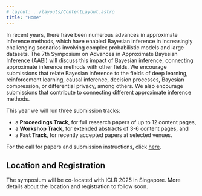 ```yaml
---
# layout: ../layouts/ContentLayout.astro
title: "Home"
---
```


In recent years, there have been numerous advances in approximate inference methods, which have enabled Bayesian inference in increasingly challenging scenarios involving complex probabilistic models and large datasets.
The 7th Symposium on Advances in Approximate Bayesian Inference (AABI) will discuss this impact of Bayesian inference, connecting approximate inference methods with other fields.
We encourage submissions that relate Bayesian inference to the fields of deep learning, reinforcement learning, causal inference, decision processes, Bayesian compression, or differential privacy, among others.
We also encourage submissions that contribute to connecting different approximate inference methods.

This year we will run three submission tracks:

- a **Proceedings Track**, for full research papers of up to 12 content pages,
- a **Workshop Track**, for extended abstracts of 3-6 content pages, and
- a **Fast Track**, for recently accepted papers at selected venues.

For the call for papers and submission instructions, click <a href='/call'>here</a>.

## Location and Registration

The symposium will be co-located with ICLR 2025 in Singapore. More details about the location and registration to follow soon. 

<!-- The symposium will take place in the TU the Sky room on the 11th floor of the TU Wien building in downtown Vienna (maps link). -->

<!-- Registration for in-person attendance is free but will be limited.
Click here to register!
All accepted papers must have at least one author attending in person.
If you are unable to register, feel free to sign up on the waiting list.
We will contact you if more slots become available.
Given the limited seats, please cancel your registration if you know you will not be able to attend in-person. -->
